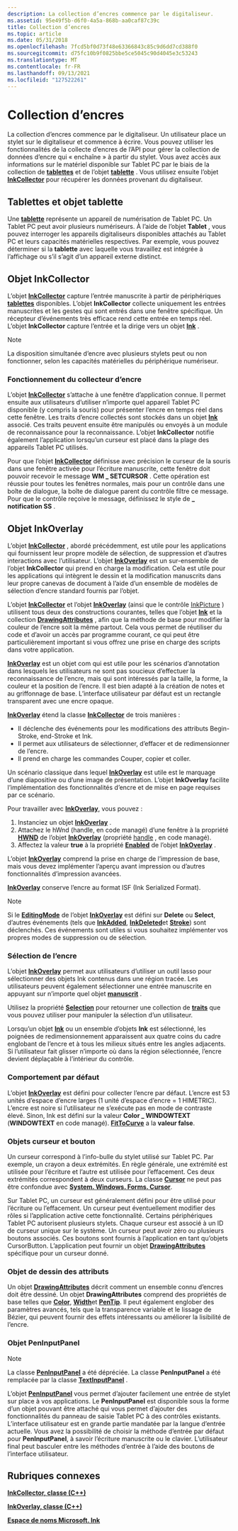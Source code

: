 ```yaml
---
description: La collection d’encres commence par le digitaliseur.
ms.assetid: 95e49f5b-d6f0-4a5a-868b-aa0caf87c39c
title: Collection d’encres
ms.topic: article
ms.date: 05/31/2018
ms.openlocfilehash: 7fcd5bf0d73f48e63366843c85c9d6dd7cd388f0
ms.sourcegitcommit: d75fc10b9f0825bbe5ce5045c90d4045e3c53243
ms.translationtype: MT
ms.contentlocale: fr-FR
ms.lasthandoff: 09/13/2021
ms.locfileid: "127522261"
---
```

# <a name="ink-collection"></a>Collection d’encres

La collection d’encres commence par le digitaliseur. Un utilisateur place un stylet sur le digitaliseur et commence à écrire. Vous pouvez utiliser les fonctionnalités de la collecte d’encres de l’API pour gérer la collection de données d’encre qui « enchaîne » à partir du stylet. Vous avez accès aux informations sur le matériel disponible sur Tablet PC par le biais de la collection de [**tablettes**](/windows/desktop/api/msinkaut/nf-msinkaut-iinktablets-item) et de l’objet [**tablette**](/windows/desktop/api/msinkaut/nn-msinkaut-iinktablet) . Vous utilisez ensuite l’objet [**InkCollector**](inkcollector-class.md) pour récupérer les données provenant du digitaliseur.

## <a name="tablets-and-the-tablet-object"></a>Tablettes et objet tablette

Une [**tablette**](/windows/desktop/api/msinkaut/nn-msinkaut-iinktablet) représente un appareil de numérisation de Tablet PC. Un Tablet PC peut avoir plusieurs numériseurs. À l’aide de l’objet **Tablet** , vous pouvez interroger les appareils digitaliseurs disponibles attachés au Tablet PC et leurs capacités matérielles respectives. Par exemple, vous pouvez déterminer si la **tablette** avec laquelle vous travaillez est intégrée à l’affichage ou s’il s’agit d’un appareil externe distinct.

## <a name="inkcollector-object"></a>Objet InkCollector

L’objet [**InkCollector**](inkcollector-class.md) capture l’entrée manuscrite à partir de périphériques [**tablettes**](/windows/desktop/api/msinkaut/nn-msinkaut-iinktablet) disponibles. L’objet **InkCollector** collecte uniquement les entrées manuscrites et les gestes qui sont entrés dans une fenêtre spécifique. Un récepteur d’événements très efficace rend cette entrée en temps réel. L’objet **InkCollector** capture l’entrée et la dirige vers un objet [**Ink**](inkdisp-class.md) .

> [!Note]  
> La disposition simultanée d’encre avec plusieurs stylets peut ou non fonctionner, selon les capacités matérielles du périphérique numériseur.

 

### <a name="how-the-ink-collector-works"></a>Fonctionnement du collecteur d’encre

L’objet [**InkCollector**](inkcollector-class.md) s’attache à une fenêtre d’application connue. Il permet ensuite aux utilisateurs d’utiliser n’importe quel appareil Tablet PC disponible (y compris la souris) pour présenter l’encre en temps réel dans cette fenêtre. Les traits d’encre collectés sont stockés dans un objet [**Ink**](inkdisp-class.md) associé. Ces traits peuvent ensuite être manipulés ou envoyés à un module de reconnaissance pour la reconnaissance. L’objet **InkCollector** notifie également l’application lorsqu’un curseur est placé dans la plage des appareils Tablet PC utilisés.

Pour que l’objet [**InkCollector**](inkcollector-class.md) définisse avec précision le curseur de la souris dans une fenêtre activée pour l’écriture manuscrite, cette fenêtre doit pouvoir recevoir le message **WM \_ SETCURSOR** . Cette opération est réussie pour toutes les fenêtres normales, mais pour un contrôle dans une boîte de dialogue, la boîte de dialogue parent du contrôle filtre ce message. Pour que le contrôle reçoive le message, définissez le style de **\_ notification SS** .

## <a name="inkoverlay-object"></a>Objet InkOverlay

L’objet [**InkCollector**](inkcollector-class.md) , abordé précédemment, est utile pour les applications qui fournissent leur propre modèle de sélection, de suppression et d’autres interactions avec l’utilisateur. L’objet [**InkOverlay**](inkoverlay-class.md) est un sur-ensemble de l’objet **InkCollector** qui prend en charge la modification. Cela est utile pour les applications qui intègrent le dessin et la modification manuscrits dans leur propre canevas de document à l’aide d’un ensemble de modèles de sélection d’encre standard fournis par l’objet.

L’objet [**InkCollector**](inkcollector-class.md) et l’objet [**InkOverlay**](inkoverlay-class.md) (ainsi que le contrôle [InkPicture](inkpicture-control.md) ) utilisent tous deux des constructions courantes, telles que l’objet [**Ink**](inkdisp-class.md) et la collection [**DrawingAttributes**](inkdrawingattributes-class.md) , afin que la méthode de base pour modifier la couleur de l’encre soit la même partout. Cela vous permet de réutiliser du code et d’avoir un accès par programme courant, ce qui peut être particulièrement important si vous offrez une prise en charge des scripts dans votre application.

[**InkOverlay**](inkoverlay-class.md) est un objet com qui est utile pour les scénarios d’annotation dans lesquels les utilisateurs ne sont pas soucieux d’effectuer la reconnaissance de l’encre, mais qui sont intéressés par la taille, la forme, la couleur et la position de l’encre. Il est bien adapté à la création de notes et au griffonnage de base. L’interface utilisateur par défaut est un rectangle transparent avec une encre opaque.

[**InkOverlay**](inkoverlay-class.md) étend la classe [**InkCollector**](inkcollector-class.md) de trois manières :

-   Il déclenche des événements pour les modifications des attributs Begin-Stroke, end-Stroke et Ink.
-   Il permet aux utilisateurs de sélectionner, d’effacer et de redimensionner de l’encre.
-   Il prend en charge les commandes Couper, copier et coller.

Un scénario classique dans lequel [**InkOverlay**](inkoverlay-class.md) est utile est le marquage d’une diapositive ou d’une image de présentation. L’objet **InkOverlay** facilite l’implémentation des fonctionnalités d’encre et de mise en page requises par ce scénario.

Pour travailler avec [**InkOverlay**](inkoverlay-class.md), vous pouvez :

1.  Instanciez un objet [**InkOverlay**](inkoverlay-class.md) .
2.  Attachez le hWnd (handle, en code managé) d’une fenêtre à la propriété [**HWND**](/windows/desktop/api/msinkaut/nf-msinkaut-iinkoverlay-get_hwnd) de l’objet [**InkOverlay**](inkoverlay-class.md) (propriété [handle](/previous-versions/ms582171(v=vs.100)) , en code managé).
3.  Affectez la valeur **true** à la propriété [**Enabled**](/windows/desktop/api/msinkaut/nf-msinkaut-iinkoverlay-get_enabled) de l’objet [**InkOverlay**](inkoverlay-class.md) .

L’objet [**InkOverlay**](inkoverlay-class.md) comprend la prise en charge de l’impression de base, mais vous devez implémenter l’aperçu avant impression ou d’autres fonctionnalités d’impression avancées.

[**InkOverlay**](inkoverlay-class.md) conserve l’encre au format ISF (Ink Serialized Format).

> [!Note]  
> Si le [**EditingMode**](/windows/desktop/api/msinkaut/nf-msinkaut-iinkoverlay-get_editingmode) de l’objet [**InkOverlay**](inkoverlay-class.md) est défini sur **Delete** ou **Select**, d’autres événements (tels que [**InkAdded**](inkdisp-inkadded.md), [**InkDeleted**](inkdisp-inkdeleted.md)et [**Stroke**](inkoverlay-stroke.md)) sont déclenchés. Ces événements sont utiles si vous souhaitez implémenter vos propres modes de suppression ou de sélection.

 

### <a name="selecting-ink"></a>Sélection de l’encre

L’objet [**InkOverlay**](inkoverlay-class.md) permet aux utilisateurs d’utiliser un outil lasso pour sélectionner des objets Ink contenus dans une région tracée. Les utilisateurs peuvent également sélectionner une entrée manuscrite en appuyant sur n’importe quel objet [**manuscrit**](inkdisp-class.md) .

Utilisez la propriété [**Selection**](/windows/desktop/api/msinkaut/nf-msinkaut-iinkoverlay-get_selection) pour retourner une collection de [**traits**](/previous-versions/windows/desktop/legacy/ms703293(v=vs.85)) que vous pouvez utiliser pour manipuler la sélection d’un utilisateur.

Lorsqu’un objet [**Ink**](inkdisp-class.md) ou un ensemble d’objets **Ink** est sélectionné, les poignées de redimensionnement apparaissent aux quatre coins du cadre englobant de l’encre et à tous les milieux situés entre les angles adjacents. Si l’utilisateur fait glisser n’importe où dans la région sélectionnée, l’encre devient déplaçable à l’intérieur du contrôle.

### <a name="default-behavior"></a>Comportement par défaut

L’objet [**InkOverlay**](inkoverlay-class.md) est défini pour collecter l’encre par défaut. L’encre est 53 unités d’espace d’encre larges (1 unité d’espace d’encre = 1 HIMETRIC). L’encre est noire si l’utilisateur ne s’exécute pas en mode de contraste élevé. Sinon, Ink est défini sur la valeur **Color \_ WINDOWTEXT** (**WINDOWTEXT** en code managé). [**FitToCurve**](/windows/desktop/api/msinkaut/nf-msinkaut-iinkdrawingattributes-get_fittocurve) a la **valeur false**.

### <a name="cursor-and-button-objects"></a>Objets curseur et bouton

Un curseur correspond à l’info-bulle du stylet utilisé sur Tablet PC. Par exemple, un crayon a deux extrémités. En règle générale, une extrémité est utilisée pour l’écriture et l’autre est utilisée pour l’effacement. Ces deux extrémités correspondent à deux curseurs. La classe [**Cursor**](/windows/desktop/api/msinkaut/nn-msinkaut-iinkcursor) ne peut pas être confondue avec [**System. Windows. Forms. Cursor**](/dotnet/api/system.windows.forms.cursor?view=netcore-3.1).

Sur Tablet PC, un curseur est généralement défini pour être utilisé pour l’écriture ou l’effacement. Un curseur peut éventuellement modifier des rôles si l’application active cette fonctionnalité. Certains périphériques Tablet PC autorisent plusieurs stylets. Chaque curseur est associé à un ID de curseur unique sur le système. Un curseur peut avoir zéro ou plusieurs boutons associés. Ces boutons sont fournis à l’application en tant qu’objets CursorButton. L’application peut fournir un objet [**DrawingAttributes**](inkdrawingattributes-class.md) spécifique pour un curseur donné.

### <a name="drawing-attributes-object"></a>Objet de dessin des attributs

Un objet [**DrawingAttributes**](inkdrawingattributes-class.md) décrit comment un ensemble connu d’encres doit être dessiné. Un objet **DrawingAttributes** comprend des propriétés de base telles que [**Color**](/windows/desktop/api/msinkaut/nf-msinkaut-iinkdrawingattributes-get_color), [**Width**](/windows/desktop/api/msinkaut/nf-msinkaut-iinkdrawingattributes-get_width)et [**PenTip**](/windows/desktop/api/msinkaut/nf-msinkaut-iinkdrawingattributes-get_pentip). Il peut également englober des paramètres avancés, tels que la transparence variable et le lissage de Bézier, qui peuvent fournir des effets intéressants ou améliorer la lisibilité de l’encre.

### <a name="peninputpanel-object"></a>Objet PenInputPanel

> [!Note]  
> La classe [**PenInputPanel**](peninputpanel-class.md) a été dépréciée. La classe **PenInputPanel** a été remplacée par la classe [**TextInputPanel**](/windows/desktop/api/peninputpanel/nn-peninputpanel-itextinputpanel) .

 

L’objet [**PenInputPanel**](peninputpanel-class.md) vous permet d’ajouter facilement une entrée de stylet sur place à vos applications. Le **PenInputPanel** est disponible sous la forme d’un objet pouvant être attaché qui vous permet d’ajouter des fonctionnalités du panneau de saisie Tablet PC à des contrôles existants. L’interface utilisateur est en grande partie mandatée par la langue d’entrée actuelle. Vous avez la possibilité de choisir la méthode d’entrée par défaut pour **PenInputPanel**, à savoir l’écriture manuscrite ou le clavier. L’utilisateur final peut basculer entre les méthodes d’entrée à l’aide des boutons de l’interface utilisateur.

## <a name="related-topics"></a>Rubriques connexes

<dl> <dt>

[**InkCollector, classe (C++)**](inkcollector-class.md)
</dt> <dt>

[**InkOverlay, classe (C++)**](inkoverlay-class.md)
</dt> <dt>

[**Espace de noms Microsoft. Ink**](/previous-versions/dotnet/netframework-3.5/ms581553(v=vs.90))
</dt> </dl>

 

 
